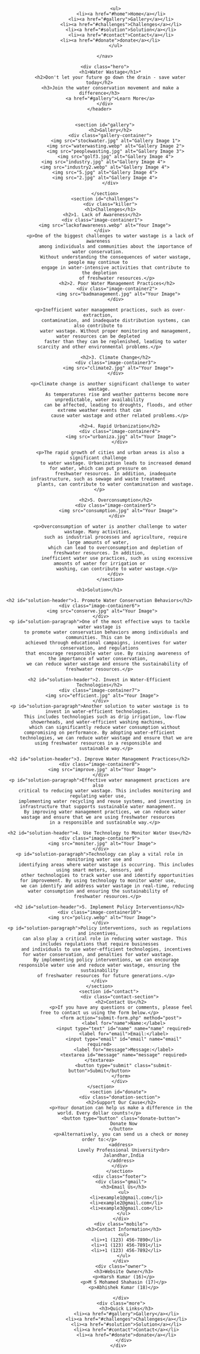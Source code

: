 <!DOCTYPE html>
<html lang="en">
<head>
	<meta charset="UTF-8">
	<meta name="viewport" content="width=device-width, initial-scale=1.0">
	<title>Water Wastage </title>
	<link rel="stylesheet" href="wwm.css">
</head>
<body>
	<header>
		<nav>
            
			    <ul>
				    <li><a href="#home">Home</a></li>
				    <li><a href="#gallery">Gallery</a></li>
				    <li><a href="#challenges">Challenges</a></li>
				    <li><a href="#solution">Solution</a></li>
				    <li><a href="#contact">Contact</a></li>
            <li><a href="#donate">donate</a></li>
			    </ul>
    
		</nav>
        
		<div class="hero">
			<h1>Water Wastage</h1>*
            <h2>Don't let your future go down the drain - save water today</h2>
            <h3>Join the water conservation movement and make a difference</h3>
			<a href="#gallery">Learn More</a>
		</div>
	</header>
	
        
		<section id="gallery">
			<h2>Gallery</h2>
			<div class="gallery-container">
				<img src="stockwater.jpg" alt="Gallery Image 1">
				<img src="waterwasting.webp" alt="Gallery Image 2">
				<img src="peoplewasting.jpg" alt="Gallery Image 3">
				<img src="golf3.jpg" alt="Gallery Image 4">
        <img src="industry.jpg" alt="Gallery Image 4"> 
        <img src="industry2.webp" alt="Gallery Image 4">
        <img src="5.jpg" alt="Gallery Image 4">
        <img src="2.jpg" alt="Gallery Image 4">
            </div>
                
		</section>
		<section id="challenges">
            <div class="killer">
			<h1>Challenges</h1>
      <h2>1. Lack of Awareness</h2>
      <div class="image-container1">
        <img src="lackofawareness.webp" alt="Your Image">
      </div>
            <p>One of the biggest challenges to water wastage is a lack of awareness 
                among individuals and communities about the importance of water conservation. 
                Without understanding the consequences of water wastage, people may continue to 
                engage in water-intensive activities that contribute to the depletion
                 of freshwater resources.</p>
                 <h2>2. Poor Water Management Practices</h2>
                 <div class="image-container2">
                  <img src="badmanagement.jpg" alt="Your Image">
                </div>
            
            <p>Inefficient water management practices, such as over-extraction, 
                contamination, and inadequate distribution systems, can also contribute to 
                water wastage. Without proper monitoring and management, water resources can be depleted 
                faster than they can be replenished, leading to water scarcity and other environmental problems.</p>

                <h2>3. Climate Change</h2>
                <div class="image-container3">
                  <img src="climate2.jpg" alt="Your Image">
                </div>
            
            <p>Climate change is another significant challenge to water wastage.
                 As temperatures rise and weather patterns become more unpredictable, water availability
                  can be affected, leading to droughts, floods, and other extreme weather events that can
                   cause water wastage and other related problems.</p>

                   <h2>4. Rapid Urbanization</h2>
                   <div class="image-container4">
                    <img src="urbaniza.jpg" alt="Your Image">
                   </div>
           
            <p>The rapid growth of cities and urban areas is also a significant challenge 
                to water wastage. Urbanization leads to increased demand for water, which can put pressure on 
                freshwater resources. In addition, inadequate infrastructure, such as sewage and waste treatment 
                plants, can contribute to water contamination and wastage.</p>

                <h2>5. Overconsumption</h2>
                <div class="image-container5">
                  <img src="consumption.jpg" alt="Your Image">
                 </div>
            
            <p>Overconsumption of water is another challenge to water wastage. Many activities, 
                such as industrial processes and agriculture, require large amounts of water, 
                which can lead to overconsumption and depletion of freshwater resources. In addition,
                 inefficient water use practices, such as using excessive amounts of water for irrigation or
                  washing, can contribute to water wastage.</p>	
                 </div> 
            </section>

 <section id="solution">
	<div class="miller">
    
  
    <h1>Solution</h1>
    
    <h2 id="solution-header">1. Promote Water Conservation Behaviors</h2>
    <div class="image-container6">
      <img src="conserve.jpg" alt="Your Image">
     </div>
    <p id="solution-paragraph">One of the most effective ways to tackle water wastage is
         to promote water conservation behaviors among individuals and communities. This can be 
         achieved through educational campaigns, incentives for water conservation, and regulations
          that encourage responsible water use. By raising awareness of the importance of water conservation, 
          we can reduce water wastage and ensure the sustainability of freshwater resources.</p>
    
    <h2 id="solution-header">2. Invest in Water-Efficient Technologies</h2>
    <div class="image-container7">
      <img src="efficient.jpg" alt="Your Image">
     </div>
    <p id="solution-paragraph">Another solution to water wastage is to invest in water-efficient technologies. 
        This includes technologies such as drip irrigation, low-flow showerheads, and water-efficient washing machines, 
        which can significantly reduce water consumption without compromising on performance. By adopting water-efficient
         technologies, we can reduce water wastage and ensure that we are using freshwater resources in a responsible and 
         sustainable way.</p>
    
    <h2 id="solution-header">3. Improve Water Management Practices</h2>
    <div class="image-container8">
      <img src="improve.jpg" alt="Your Image">
     </div>
    <p id="solution-paragraph">Effective water management practices are also 
        critical to reducing water wastage. This includes monitoring and regulating water use, 
        implementing water recycling and reuse systems, and investing in infrastructure that supports sustainable water management. 
        By improving water management practices, we can reduce water wastage and ensure that we are using freshwater resources 
        in a responsible and sustainable way.</p>
    
    <h2 id="solution-header">4. Use Technology to Monitor Water Use</h2>
    <div class="image-container9">
      <img src="moniter.jpg" alt="Your Image">
     </div>
    <p id="solution-paragraph">Technology can play a vital role in monitoring water use and
         identifying areas where water wastage is occurring. This includes using smart meters, sensors, and
          other technologies to track water use and identify opportunities for improvement. By using technology to monitor water use, 
          we can identify and address water wastage in real-time, reducing water consumption and ensuring the sustainability of 
          freshwater resources.</p>
    
    <h2 id="solution-header">5. Implement Policy Interventions</h2>
    <div class="image-container10">
      <img src="policy.webp" alt="Your Image">
     </div>
    <p id="solution-paragraph">Policy interventions, such as regulations and incentives, 
        can also play a critical role in reducing water wastage. This includes regulations that require businesses
         and individuals to use water-efficient technologies, incentives for water conservation, and penalties for water wastage. 
         By implementing policy interventions, we can encourage responsible water use and reduce water wastage, ensuring the sustainability
         of freshwater resources for future generations.</p>
    </div>
    </section>
           <section id="contact">
                   <div class="contact-section">
                    <h2>Contact Us</h2>
                    <p>If you have any questions or comments, please feel free to contact us using the form below.</p>
                    <form action="submit-form.php" method="post">
                      <label for="name">Name:</label>
                      <input type="text" id="name" name="name" required>
                      <label for="email">Email:</label>
                      <input type="email" id="email" name="email" required>
                      <label for="message">Message:</label>
                      <textarea id="message" name="message" required></textarea>
                      <button type="submit" class="submit-button">Submit</button>
                    </form>
                   </div>
            </section>       
                  <section id="donate">
                   <div class="donation-section">
                    <h2>Support Our Cause</h2>
                    <p>Your donation can help us make a difference in the world. Every dollar counts!</p>
                    <button type="button" class="donate-button">
                      Donate Now
                    </button>
                    <p>Alternatively, you can send us a check or money order to:</p>
                    <address>
                      Lovely Professional University<br>
                      Jalandhar,India
                    </address>
                   </div>
                   </section>
                   <div class="footer">
                    <div class="gmail">
                      <h3>Email Us</h3>
                      <ul>
                        <li>example1@gmail.com</li>
                        <li>example2@gmail.com</li>
                        <li>example3@gmail.com</li>
                      </ul>
                    </div>
                    <div class="mobile">
                      <h3>Contact Information</h3>
                      <ul>
                        <li>+1 (123) 456-7890</li>
                        <li>+1 (123) 456-7891</li>
                        <li>+1 (123) 456-7892</li>
                      </ul>
                    </div>
                    <div class="owner">
                      <h3>Website Owner</h3>
                      <p>Harsh Kumar (16)</p>
                      <p>M S Mohamed Shahasin (17)</p>
                      <p>Abhishek Kumar (18)</p>
                      
                    </div>
                    <div class="more">
                        <h3>Quick Links</h3>
                        <li><a href="#gallery">Gallery</a></li>
                        <li><a href="#challenges">Challenges</a></li>
                        <li><a href="#solution">Solution</a></li>
                        <li><a href="#contact">Contact</a></li>
                        <li><a href="#donate">donate</a></li>
                      </div>
                  </div>
                  
                   
                         
